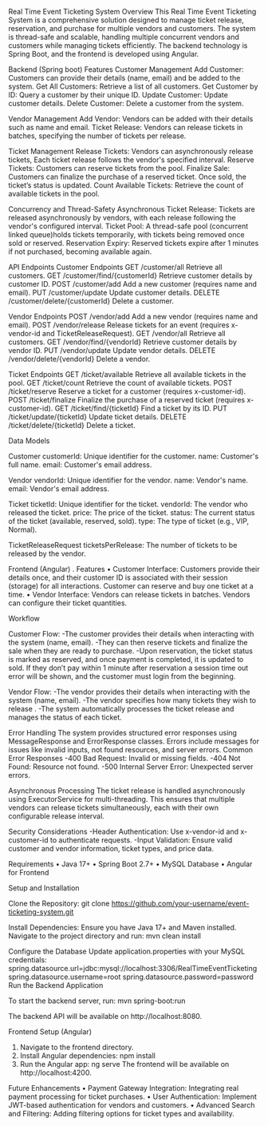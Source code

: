 Real Time Event Ticketing System
Overview
This Real Time Event Ticketing System is a comprehensive solution designed to manage ticket release, reservation, and purchase for multiple vendors and customers. The system is thread-safe and scalable, handling multiple concurrent vendors and customers while managing tickets efficiently. The backend technology is Spring Boot, and the frontend is developed using Angular.

Backend (Spring boot)
Features
Customer Management
Add Customer: Customers can provide their details (name, email) and be added to the system.
Get All Customers: Retrieve a list of all customers.
Get Customer by ID: Query a customer by their unique ID.
Update Customer: Update customer details.
Delete Customer: Delete a customer from the system.

Vendor Management
Add Vendor: Vendors can be added with their details such as name and email.
Ticket Release: Vendors can release tickets in batches, specifying the number of tickets per release.

Ticket Management
Release Tickets: Vendors can asynchronously release tickets, Each ticket release follows the vendor's specified interval.
Reserve Tickets: Customers can reserve tickets from the pool.
Finalize Sale: Customers can finalize the purchase of a reserved ticket. Once sold, the ticket’s status is updated.
Count Available Tickets: Retrieve the count of available tickets in the pool.

Concurrency and Thread-Safety
Asynchronous Ticket Release: Tickets are released asynchronously by vendors, with each release following the vendor's configured interval.
Ticket Pool: A thread-safe pool (concurrent linked queue)holds tickets temporarily, with tickets being removed once sold or reserved.
Reservation Expiry: Reserved tickets expire after 1 minutes if not purchased, becoming available again.


API Endpoints
Customer Endpoints
GET /customer/all Retrieve all customers.
GET /customer/find/{customerId} Retrieve customer details by customer ID.
POST /customer/add Add a new customer (requires name and email).
PUT /customer/update Update customer details.
DELETE /customer/delete/{customerId} Delete a customer.

Vendor Endpoints
POST /vendor/add Add a new vendor (requires name and email).
POST /vendor/release Release tickets for an event (requires x-vendor-id and TicketReleaseRequest).
GET /vendor/all Retrieve all customers.
GET /vendor/find/{vendorId} Retrieve customer details by vendor ID.
PUT /vendor/update Update vendor details.
DELETE /vendor/delete/{vendorId} Delete a vendor.


Ticket Endpoints
GET /ticket/available Retrieve all available tickets in the pool.
GET /ticket/count Retrieve the count of available tickets.
POST /ticket/reserve Reserve a ticket for a customer (requires x-customer-id).
POST /ticket/finalize Finalize the purchase of a reserved ticket (requires x-customer-id).
GET /ticket/find/{ticketId} Find a ticket by its ID.
PUT /ticket/update/{ticketId} Update ticket details.
DELETE /ticket/delete/{ticketId} Delete a ticket.



Data Models

Customer
customerId: Unique identifier for the customer.
name: Customer's full name.
email: Customer's email address.

Vendor
vendorId: Unique identifier for the vendor.
name: Vendor's name.
email: Vendor's email address.

Ticket
ticketId: Unique identifier for the ticket.
vendorId: The vendor who released the ticket.
price: The price of the ticket.
status: The current status of the ticket (available, reserved, sold).
type: The type of ticket (e.g., VIP, Normal).

TicketReleaseRequest
ticketsPerRelease: The number of tickets to be released by the vendor.

Frontend (Angular)
.
Features
•	Customer Interface:
Customers provide their details once, and their customer ID is associated with their session (storage) for all interactions.
Customer can reserve and buy one ticket at a time. 
•	Vendor Interface:
Vendors can release tickets in batches.
Vendors can configure their ticket quantities.

Workflow

Customer Flow:
-The customer provides their details when interacting with the system (name, email).
-They can then reserve tickets and finalize the sale when they are ready to purchase.
-Upon reservation, the ticket status is marked as reserved, and once payment is completed, it is updated to sold. If they don’t pay within 1 minute after reservation a session time out error will be shown, and the customer must login from the beginning. 

Vendor Flow:
-The vendor provides their details when interacting with the system (name, email).
-The vendor specifies how many tickets they wish to release .
-The system automatically processes the ticket release and manages the status of each ticket.





Error Handling
The system provides structured error responses using MessageResponse and ErrorResponse classes. Errors include messages for issues like invalid inputs, not found resources, and server errors.
Common Error Responses
-400 Bad Request: Invalid or missing fields.
-404 Not Found: Resource not found.
-500 Internal Server Error: Unexpected server errors.

Asynchronous Processing
The ticket release is handled asynchronously using ExecutorService for multi-threading. This ensures that multiple vendors can release tickets simultaneously, each with their own configurable release interval.

Security Considerations
-Header Authentication: Use x-vendor-id and x-customer-id to authenticate requests.
-Input Validation: Ensure valid customer and vendor information, ticket types, and price data.

Requirements
•	Java 17+
•	Spring Boot 2.7+
•	MySQL Database
•	Angular for Frontend


Setup and Installation

Clone the Repository:
git clone https://github.com/your-username/event-ticketing-system.git

Install Dependencies:
Ensure you have Java 17+ and Maven installed. Navigate to the project directory and run:
mvn clean install

Configure the Database
Update application.properties with your MySQL credentials:
spring.datasource.url=jdbc:mysql://localhost:3306/RealTimeEventTicketing
spring.datasource.username=root
spring.datasource.password=password
Run the Backend Application


To start the backend server, run:
mvn spring-boot:run

The backend API will be available on http://localhost:8080.

Frontend Setup (Angular)
1.	Navigate to the frontend directory.
2.	Install Angular dependencies:
npm install
3.	Run the Angular app:
ng serve
The frontend will be available on http://localhost:4200.

Future Enhancements
•	Payment Gateway Integration: Integrating real payment processing for ticket purchases.
•	User Authentication: Implement JWT-based authentication for vendors and customers.
•	Advanced Search and Filtering: Adding filtering options for ticket types and availability.
